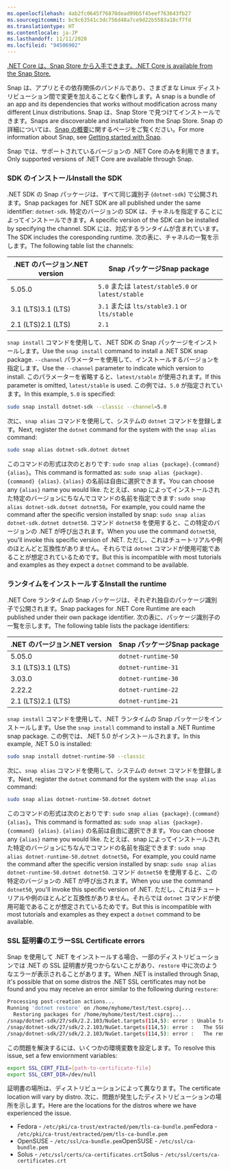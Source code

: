 ```yaml
---
ms.openlocfilehash: 4ab2fc0645f76870dead99b5f45eef763643fb27
ms.sourcegitcommit: bc9c63541c3dc756d48a7ce9d22b5583a18cf7fd
ms.translationtype: HT
ms.contentlocale: ja-JP
ms.lasthandoff: 11/11/2020
ms.locfileid: "94506902"
---
```


[<span data-ttu-id="7b59d-101">.NET Core は、Snap Store から入手できます。</span><span class="sxs-lookup"><span data-stu-id="7b59d-101">.NET Core is available from the Snap Store.</span></span>](https://snapcraft.io/dotnet-sdk)

<span data-ttu-id="7b59d-102">Snap は、アプリとその依存関係のバンドルであり、さまざまな Linux ディストリビューション間で変更を加えることなく動作します。</span><span class="sxs-lookup"><span data-stu-id="7b59d-102">A snap is a bundle of an app and its dependencies that works without modification across many different Linux distributions.</span></span> <span data-ttu-id="7b59d-103">Snap は、Snap Store で見つけてインストールできます。</span><span class="sxs-lookup"><span data-stu-id="7b59d-103">Snaps are discoverable and installable from the Snap Store.</span></span> <span data-ttu-id="7b59d-104">Snap の詳細については、[Snap の概要](https://snapcraft.io/docs/getting-started)に関するページをご覧ください。</span><span class="sxs-lookup"><span data-stu-id="7b59d-104">For more information about Snap, see [Getting started with Snap](https://snapcraft.io/docs/getting-started).</span></span>

<span data-ttu-id="7b59d-105">Snap では、サポートされているバージョンの .NET Core のみを利用できます。</span><span class="sxs-lookup"><span data-stu-id="7b59d-105">Only supported versions of .NET Core are available through Snap.</span></span>

### <a name="install-the-sdk"></a><span data-ttu-id="7b59d-106">SDK のインストール</span><span class="sxs-lookup"><span data-stu-id="7b59d-106">Install the SDK</span></span>

<span data-ttu-id="7b59d-107">.NET SDK の Snap パッケージは、すべて同じ識別子 (`dotnet-sdk`) で公開されます。</span><span class="sxs-lookup"><span data-stu-id="7b59d-107">Snap packages for .NET SDK are all published under the same identifier: `dotnet-sdk`.</span></span> <span data-ttu-id="7b59d-108">特定のバージョンの SDK は、チャネルを指定することによってインストールできます。</span><span class="sxs-lookup"><span data-stu-id="7b59d-108">A specific version of the SDK can be installed by specifying the channel.</span></span> <span data-ttu-id="7b59d-109">SDK には、対応するランタイムが含まれています。</span><span class="sxs-lookup"><span data-stu-id="7b59d-109">The SDK includes the coresponding runtime.</span></span> <span data-ttu-id="7b59d-110">次の表に、チャネルの一覧を示します。</span><span class="sxs-lookup"><span data-stu-id="7b59d-110">The following table list the channels:</span></span>

| <span data-ttu-id="7b59d-111">.NET のバージョン</span><span class="sxs-lookup"><span data-stu-id="7b59d-111">.NET version</span></span> | <span data-ttu-id="7b59d-112">Snap パッケージ</span><span class="sxs-lookup"><span data-stu-id="7b59d-112">Snap package</span></span>             |
|--------------|--------------------------|
| <span data-ttu-id="7b59d-113">5.0</span><span class="sxs-lookup"><span data-stu-id="7b59d-113">5.0</span></span>          | <span data-ttu-id="7b59d-114">`5.0` または `latest/stable`</span><span class="sxs-lookup"><span data-stu-id="7b59d-114">`5.0` or `latest/stable`</span></span> |
| <span data-ttu-id="7b59d-115">3.1 (LTS)</span><span class="sxs-lookup"><span data-stu-id="7b59d-115">3.1 (LTS)</span></span>    | <span data-ttu-id="7b59d-116">`3.1` または `lts/stable`</span><span class="sxs-lookup"><span data-stu-id="7b59d-116">`3.1` or `lts/stable`</span></span>    |
| <span data-ttu-id="7b59d-117">2.1 (LTS)</span><span class="sxs-lookup"><span data-stu-id="7b59d-117">2.1 (LTS)</span></span>    | `2.1`                    |

<span data-ttu-id="7b59d-118">`snap install` コマンドを使用して、.NET SDK の Snap パッケージをインストールします。</span><span class="sxs-lookup"><span data-stu-id="7b59d-118">Use the `snap install` command to install a .NET SDK snap package.</span></span> <span data-ttu-id="7b59d-119">`--channel` パラメーターを使用して、インストールするバージョンを指定します。</span><span class="sxs-lookup"><span data-stu-id="7b59d-119">Use the `--channel` parameter to indicate which version to install.</span></span> <span data-ttu-id="7b59d-120">このパラメーターを省略すると、`latest/stable` が使用されます。</span><span class="sxs-lookup"><span data-stu-id="7b59d-120">If this parameter is omitted, `latest/stable` is used.</span></span> <span data-ttu-id="7b59d-121">この例では、`5.0` が指定されています。</span><span class="sxs-lookup"><span data-stu-id="7b59d-121">In this example, `5.0` is specified:</span></span>

```bash
sudo snap install dotnet-sdk --classic --channel=5.0
```

<span data-ttu-id="7b59d-122">次に、`snap alias` コマンドを使用して、システムの `dotnet` コマンドを登録します。</span><span class="sxs-lookup"><span data-stu-id="7b59d-122">Next, register the `dotnet` command for the system with the `snap alias` command:</span></span>

```bash
sudo snap alias dotnet-sdk.dotnet dotnet
```

<span data-ttu-id="7b59d-123">このコマンドの形式は次のとおりです: `sudo snap alias {package}.{command} {alias}`。</span><span class="sxs-lookup"><span data-stu-id="7b59d-123">This command is formatted as: `sudo snap alias {package}.{command} {alias}`.</span></span> <span data-ttu-id="7b59d-124">`{alias}` の名前は自由に選択できます。</span><span class="sxs-lookup"><span data-stu-id="7b59d-124">You can choose any `{alias}` name you would like.</span></span> <span data-ttu-id="7b59d-125">たとえば、snap によってインストールされた特定のバージョンにちなんでコマンドの名前を指定できます: `sudo snap alias dotnet-sdk.dotnet dotnet50`。</span><span class="sxs-lookup"><span data-stu-id="7b59d-125">For example, you could name the command after the specific version installed by snap: `sudo snap alias dotnet-sdk.dotnet dotnet50`.</span></span> <span data-ttu-id="7b59d-126">コマンド `dotnet50` を使用すると、この特定のバージョンの .NET が呼び出されます。</span><span class="sxs-lookup"><span data-stu-id="7b59d-126">When you use the command `dotnet50`, you'll invoke this specific version of .NET.</span></span> <span data-ttu-id="7b59d-127">ただし、これはチュートリアルや例のほとんどと互換性がありません。それらでは `dotnet` コマンドが使用可能であることが想定されているためです。</span><span class="sxs-lookup"><span data-stu-id="7b59d-127">But this is incompatible with most tutorials and examples as they expect a `dotnet` command to be available.</span></span>

### <a name="install-the-runtime"></a><span data-ttu-id="7b59d-128">ランタイムをインストールする</span><span class="sxs-lookup"><span data-stu-id="7b59d-128">Install the runtime</span></span>

<span data-ttu-id="7b59d-129">.NET Core ランタイムの Snap パッケージは、それぞれ独自のパッケージ識別子で公開されます。</span><span class="sxs-lookup"><span data-stu-id="7b59d-129">Snap packages for .NET Core Runtime are each published under their own package identifier.</span></span> <span data-ttu-id="7b59d-130">次の表に、パッケージ識別子の一覧を示します。</span><span class="sxs-lookup"><span data-stu-id="7b59d-130">The following table lists the package identifiers:</span></span>

| <span data-ttu-id="7b59d-131">.NET のバージョン</span><span class="sxs-lookup"><span data-stu-id="7b59d-131">.NET version</span></span>      | <span data-ttu-id="7b59d-132">Snap パッケージ</span><span class="sxs-lookup"><span data-stu-id="7b59d-132">Snap package</span></span>        |
|-------------------|---------------------|
| <span data-ttu-id="7b59d-133">5.0</span><span class="sxs-lookup"><span data-stu-id="7b59d-133">5.0</span></span>               | `dotnet-runtime-50` |
| <span data-ttu-id="7b59d-134">3.1 (LTS)</span><span class="sxs-lookup"><span data-stu-id="7b59d-134">3.1 (LTS)</span></span>         | `dotnet-runtime-31` |
| <span data-ttu-id="7b59d-135">3.0</span><span class="sxs-lookup"><span data-stu-id="7b59d-135">3.0</span></span>               | `dotnet-runtime-30` |
| <span data-ttu-id="7b59d-136">2.2</span><span class="sxs-lookup"><span data-stu-id="7b59d-136">2.2</span></span>               | `dotnet-runtime-22` |
| <span data-ttu-id="7b59d-137">2.1 (LTS)</span><span class="sxs-lookup"><span data-stu-id="7b59d-137">2.1 (LTS)</span></span>         | `dotnet-runtime-21` |

<span data-ttu-id="7b59d-138">`snap install` コマンドを使用して、.NET ランタイムの Snap パッケージをインストールします。</span><span class="sxs-lookup"><span data-stu-id="7b59d-138">Use the `snap install` command to install a .NET Runtime snap package.</span></span> <span data-ttu-id="7b59d-139">この例では、.NET 5.0 がインストールされます。</span><span class="sxs-lookup"><span data-stu-id="7b59d-139">In this example, .NET 5.0 is installed:</span></span>

```bash
sudo snap install dotnet-runtime-50 --classic
```

<span data-ttu-id="7b59d-140">次に、`snap alias` コマンドを使用して、システムの `dotnet` コマンドを登録します。</span><span class="sxs-lookup"><span data-stu-id="7b59d-140">Next, register the `dotnet` command for the system with the `snap alias` command:</span></span>

```bash
sudo snap alias dotnet-runtime-50.dotnet dotnet
```

<span data-ttu-id="7b59d-141">このコマンドの形式は次のとおりです: `sudo snap alias {package}.{command} {alias}`。</span><span class="sxs-lookup"><span data-stu-id="7b59d-141">This command is formatted as: `sudo snap alias {package}.{command} {alias}`.</span></span> <span data-ttu-id="7b59d-142">`{alias}` の名前は自由に選択できます。</span><span class="sxs-lookup"><span data-stu-id="7b59d-142">You can choose any `{alias}` name you would like.</span></span> <span data-ttu-id="7b59d-143">たとえば、snap によってインストールされた特定のバージョンにちなんでコマンドの名前を指定できます: `sudo snap alias dotnet-runtime-50.dotnet dotnet50`。</span><span class="sxs-lookup"><span data-stu-id="7b59d-143">For example, you could name the command after the specific version installed by snap: `sudo snap alias dotnet-runtime-50.dotnet dotnet50`.</span></span> <span data-ttu-id="7b59d-144">コマンド `dotnet50` を使用すると、この特定のバージョンの .NET が呼び出されます。</span><span class="sxs-lookup"><span data-stu-id="7b59d-144">When you use the command `dotnet50`, you'll invoke this specific version of .NET.</span></span> <span data-ttu-id="7b59d-145">ただし、これはチュートリアルや例のほとんどと互換性がありません。それらでは `dotnet` コマンドが使用可能であることが想定されているためです。</span><span class="sxs-lookup"><span data-stu-id="7b59d-145">But this is incompatible with most tutorials and examples as they expect a `dotnet` command to be available.</span></span>

### <a name="ssl-certificate-errors"></a><span data-ttu-id="7b59d-146">SSL 証明書のエラー</span><span class="sxs-lookup"><span data-stu-id="7b59d-146">SSL Certificate errors</span></span>

<span data-ttu-id="7b59d-147">Snap を使用して .NET をインストールする場合、一部のディストリビューションでは .NET の SSL 証明書が見つからないことがあり、`restore` 中に次のようなエラーが表示されることがあります。</span><span class="sxs-lookup"><span data-stu-id="7b59d-147">When .NET is installed through Snap, it's possible that on some distros the .NET SSL certificates may not be found and you may receive an error similar to the following during `restore`:</span></span>

```bash
Processing post-creation actions...
Running 'dotnet restore' on /home/myhome/test/test.csproj...
  Restoring packages for /home/myhome/test/test.csproj...
/snap/dotnet-sdk/27/sdk/2.2.103/NuGet.targets(114,5): error : Unable to load the service index for source https://api.nuget.org/v3/index.json. [/home/myhome/test/test.csproj]
/snap/dotnet-sdk/27/sdk/2.2.103/NuGet.targets(114,5): error :   The SSL connection could not be established, see inner exception. [/home/myhome/test/test.csproj]
/snap/dotnet-sdk/27/sdk/2.2.103/NuGet.targets(114,5): error :   The remote certificate is invalid according to the validation procedure. [/home/myhome/test/test.csproj]
```

<span data-ttu-id="7b59d-148">この問題を解決するには、いくつかの環境変数を設定します。</span><span class="sxs-lookup"><span data-stu-id="7b59d-148">To resolve this issue, set a few enviornment variables:</span></span>

```bash
export SSL_CERT_FILE=[path-to-certificate-file]
export SSL_CERT_DIR=/dev/null
```

<span data-ttu-id="7b59d-149">証明書の場所は、ディストリビューションによって異なります。</span><span class="sxs-lookup"><span data-stu-id="7b59d-149">The certificate location will vary by distro.</span></span> <span data-ttu-id="7b59d-150">次に、問題が発生したディストリビューションの場所を示します。</span><span class="sxs-lookup"><span data-stu-id="7b59d-150">Here are the locations for the distros where we have experienced the issue.</span></span>

* <span data-ttu-id="7b59d-151">Fedora - `/etc/pki/ca-trust/extracted/pem/tls-ca-bundle.pem`</span><span class="sxs-lookup"><span data-stu-id="7b59d-151">Fedora - `/etc/pki/ca-trust/extracted/pem/tls-ca-bundle.pem`</span></span>
* <span data-ttu-id="7b59d-152">OpenSUSE - `/etc/ssl/ca-bundle.pem`</span><span class="sxs-lookup"><span data-stu-id="7b59d-152">OpenSUSE - `/etc/ssl/ca-bundle.pem`</span></span>
* <span data-ttu-id="7b59d-153">Solus - `/etc/ssl/certs/ca-certificates.crt`</span><span class="sxs-lookup"><span data-stu-id="7b59d-153">Solus - `/etc/ssl/certs/ca-certificates.crt`</span></span>
